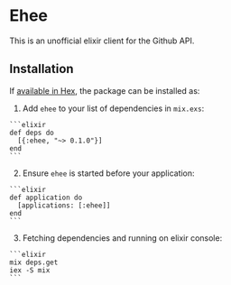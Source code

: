 # Ehee
This is an unofficial elixir client for the Github API. 


## Installation

If [available in Hex](https://hex.pm/docs/publish), the package can be installed as:

  1. Add `ehee` to your list of dependencies in `mix.exs`:

    ```elixir
    def deps do
      [{:ehee, "~> 0.1.0"}]
    end
    ```

  2. Ensure `ehee` is started before your application:

    ```elixir
    def application do
      [applications: [:ehee]]
    end
    ```

  3. Fetching dependencies and running on elixir console:

    ```elixir
    mix deps.get
    iex -S mix
    ```

